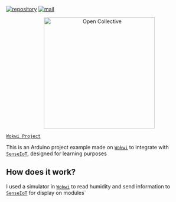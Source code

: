 [![repository](https://img.shields.io/badge/repository-gray)](https://github.com/JetsadaWijit/university-bangkok-2024-3yr-sm2-cs423-workshop-4) [![mail](https://img.shields.io/badge/mail-blue)](mailto:ze_ro_owen@hotmail.com)
<div align="center">
  <a href="https://opencollective.com/jetsadawijit" target="_blank" rel="noopener noreferrer">
    <img width="300" src="https://opencollective.com/public/images/opencollectivelogo.svg" alt="Open Collective">
  </a>
</div>

[`Wokwi Project`](https://wokwi.com/projects/390598738441084929)

This is an Arduino project example made on [`Wokwi`](https://wokwi.com) to integrate with [`SenseIoT`](https://sensesiot.net), designed for learning purposes

## How does it work?

I used a simulator in [`Wokwi`](https://wokwi.com) to read humidity and send information to [`SenseIoT`](https://sensesiot.net) for display on modules`
